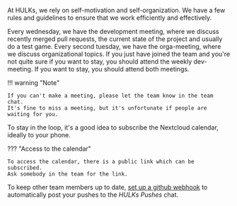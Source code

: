 At HULKs, we rely on self-motivation and self-organization.
We have a few rules and guidelines to ensure that we work efficiently and effectively.

Every wednesday, we have the development meeting, where we discuss recently merged pull requests, the current state of the project and usually do a test game.
Every second tuesday, we have the orga-meeting, where we discuss organizational topics.
If you just have joined the team and you're not quite sure if you want to stay, you should attend the weekly dev-meeting.
If you want to stay, you should attend both meetings.

!!! warning "Note"

    If you can't make a meeting, please let the team know in the team chat.
    It's fine to miss a meeting, but it's unfortunate if people are waiting for you.

To stay in the loop, it's a good idea to subscribe the Nextcloud calendar, ideally to your phone.

??? "Access to the calendar"

    To access the calendar, there is a public link which can be subscribed.
    Ask somebody in the team for the link.

To keep other team members up to date, [set up a github webhook](./github_webhooks.md) to automatically post your pushes to the _HULKs Pushes_ chat.

